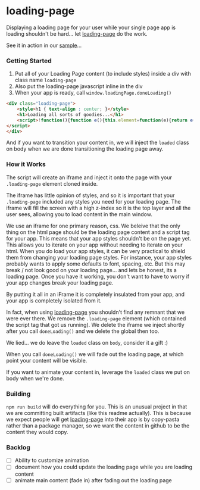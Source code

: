 # loading-page

Displaying a loading page for your user while your single page app is loading shouldn't be hard... let [loading-page][1] do the work.

See it in action in our [sample](https://cdn.rawgit.com/jhoguet/loading-page/master/dist/sample.html?v=158f0ca)...

### Getting Started

1. Put all of your Loading Page content (to include styles) inside a div with class name `loading-page`
2. Also put the loading-page javascript inline in the div
3. When your app is ready, call `window.loadingPage.doneLoading()`
```html
<div class="loading-page">
	<style>h1 { text-align : center; }</style>
	<h1>Loading all sorts of goodies...</h1>
    <script>!function(){function e(){this.element=function(e){return e(d.contentWindow.document.querySelector(".loading-page")),this}.bind(this),this.doneLoading=function(){delete window.loadingPage,this.element(function(e){e.classList.add("fade-out")}),setTimeout(function(){document.body.removeChild(d),document.body.classList.add("loaded")},250)}}var t=document.querySelector(".loading-page script");t.parentNode.removeChild(t);var n=document.querySelector(".loading-page"),o='<!DOCTYPE html><html lang="en"><head>    <meta charset="utf-8">    <meta http-equiv="X-UA-Compatible" content="IE=Edge">    <meta name="viewport" content="width=device-width, initial-scale=1.0">    </head><body>{{iframe-inner-html}}</body></html>';o=o.replace("{{iframe-inner-html}}",n.outerHTML);var d=document.createElement("iframe");d.setAttribute("style","position:fixed; top:0px; left:0px; bottom:0px; right:0px; width:100%; height:100%; border:none; margin:0; padding:0; overflow:hidden; z-index:999999;"),document.body.appendChild(d),d.contentWindow.document.open(),d.contentWindow.document.write(o),d.contentWindow.document.close(),n.parentNode.removeChild(n),window.loadingPage=new e}();
</script>
</div>
```

And if you want to transition your content in, we will inject the `loaded` class on body when we are done transitioning the loading page away.

### How it Works
The script will create an iframe and inject it onto the page with your `.loading-page` element cloned inside. 

The iframe has little opinion of styles, and so it is important that your `.loading-page` included any styles you need for your loading page. The iframe will fill the screen with a high z-index so it is the top layer and all the user sees, allowing you to load content in the main window. 

We use an iframe for one primary reason, css. We beleive that the only thing on the html page should be the loading page content and a script tag for your app. This means that your app styles shouldn't be on the page yet. This allows you to iterate on your app without needing to iterate on your html. When you do load your app styles, it can be very practical to shield them from changing your loading page styles. For instance, your app styles probably wants to apply some defaults to font, spacing, etc. But this may break / not look good on your loading page... and lets be honest, its a loading page. Once you have it working, you don't want to have to worry if your app changes break your loading page. 

By putting it all in an iFrame it is completely insulated from your app, and your app is completely isolated from it. 

In fact, when using [loading-page][1] you shouldn't find any remnant that we were ever there. We remove the `.loading-page` element (which contained the script tag that got us running). We delete the iframe we inject shortly after you call `doneLoading()` and we delete the global then too.

We lied... we do leave the `loaded` class on `body`, consider it a gift :)

When you call `doneLoading()` we will fade out the loading page, at which point your content will be visible.

If you want to animate your content in, leverage the `loaded` class we put on body when we're done.


### Building

`npm run build` will do everything for you. This is an unusual project in that we are committing built artifacts (like this readme actually). This is because we expect people will get [loading-page][1] into their app is by copy-pasta rather than  a package manager, so we want the content in github to be the content they would copy.

### Backlog
- [ ] Ability to customize animation
- [ ] document how you could update the loading page while you are loading content
- [ ] animate main content (fade in) after fading out the loading page

[1]: https://github.com/jhoguet/loading-page